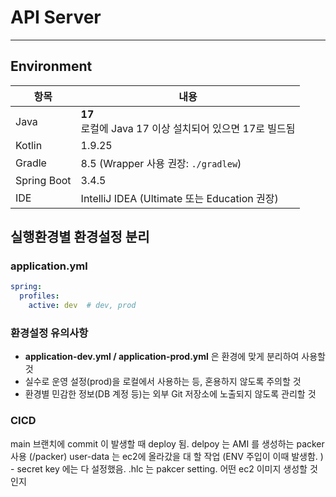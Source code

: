 # API Server

---

## Environment

| 항목        | 내용                                         |
|-------------|--------------------------------------------|
| Java        | **17**<br>로컬에 Java 17 이상 설치되어 있으면  17로 빌드됨 |
| Kotlin      | 1.9.25                                     |
| Gradle      | 8.5 (Wrapper 사용 권장: `./gradlew`)           |
| Spring Boot | 3.4.5                                      |
| IDE         | IntelliJ IDEA (Ultimate 또는 Education 권장)   |



## 실행환경별 환경설정 분리


### application.yml
```yaml
spring:
  profiles:
    active: dev  # dev, prod
```
### 환경설정 유의사항
  
  - **application-dev.yml / application-prod.yml** 은 환경에 맞게 분리하여 사용할 것
  - 실수로 운영 설정(prod)을 로컬에서 사용하는 등, 혼용하지 않도록 주의할 것
  - 환경별 민감한 정보(DB 계정 등)는 외부 Git 저장소에 노출되지 않도록 관리할 것
    

### CICD
main 브랜치에 commit 이 발생할 때 deploy 됨.
delpoy 는 AMI 를 생성하는 packer 사용 (/packer)
user-data 는 ec2에 올라갔을 대 할 작업 (ENV 주입이 이때 발생함. ) - secret key 에는 다 설정했음.
.hlc 는 pakcer setting. 어떤 ec2 이미지 생성할 것인지 
